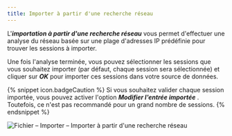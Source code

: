 ```yaml
---
title: Importer à partir d'une recherche réseau
---
```


L'***importation à partir d'une recherche réseau*** vous permet d'effectuer une analyse du réseau basée sur une plage d'adresses IP prédéfinie pour trouver les sessions à importer.  

Une fois l'analyse terminée, vous pouvez sélectionner les sessions que vous souhaitez importer (par défaut, chaque session sera sélectionnée) et cliquer sur ***OK*** pour importer ces sessions dans votre source de données.  

{% snippet icon.badgeCaution %} 
Si vous souhaitez valider chaque session importée, vous pouvez activer l'option ***Modifier l'entrée importée*** . Toutefois, ce n'est pas recommandé pour un grand nombre de sessions. 
{% endsnippet %}
 
![Fichier – Importer – Importer à partir d'une recherche réseau](https://webdevolutions.azureedge.net/docs/fr/rdm/windows/clip10034.png) 

